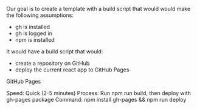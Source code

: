 
Our goal is to create a template with a build script that would would make the following assumptions:
- gh is installed
- gh is logged in
- npm is installed

It would have a build script that would:
- create a repository on GitHub
- deploy the current react app to GitHub Pages

GitHub Pages

Speed: Quick (2-5 minutes)
Process: Run npm run build, then deploy with gh-pages package
Command: npm install gh-pages && npm run deploy